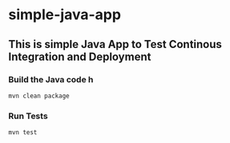 # simple-java-app
## This is simple Java App to Test Continous Integration and Deployment

### Build the Java code  h
```mvn clean package```

### Run Tests
```mvn test```

